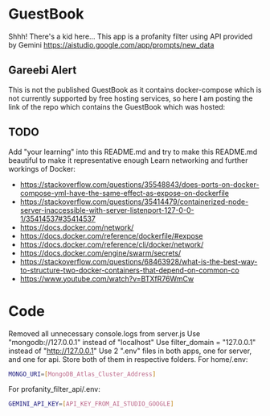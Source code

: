 # GuestBook
Shhh! There's a kid here...
This app is a profanity filter using API provided by Gemini https://aistudio.google.com/app/prompts/new_data

## Gareebi Alert
This is not the published GuestBook as it contains docker-compose which is not currently supported by free hosting services, so here I am posting the link of the repo which contains the GuestBook which was hosted:


## TODO
Add "your learning" into this README.md and try to make this README.md beautiful to make it representative enough
Learn networking and further workings of Docker:
- https://stackoverflow.com/questions/35548843/does-ports-on-docker-compose-yml-have-the-same-effect-as-expose-on-dockerfile
- https://stackoverflow.com/questions/35414479/containerized-node-server-inaccessible-with-server-listenport-127-0-0-1/35414537#35414537
- https://docs.docker.com/network/
- https://docs.docker.com/reference/dockerfile/#expose
- https://docs.docker.com/reference/cli/docker/network/
- https://docs.docker.com/engine/swarm/secrets/
- https://stackoverflow.com/questions/68463928/what-is-the-best-way-to-structure-two-docker-containers-that-depend-on-common-co
- https://www.youtube.com/watch?v=BTXfR76WmCw

# Code
Removed all unnecessary console.logs from server.js
Use "mongodb://127.0.0.1" instead of "localhost"
Use filter_domain = "127.0.0.1" instead of "http://127.0.0.1"
Use 2 ".env" files in both apps, one for server, and one for api. Store both of them in respective folders.
For home/.env:
```bash
MONGO_URI=[MongoDB_Atlas_Cluster_Address]
```
For profanity_filter_api/.env:
```bash
GEMINI_API_KEY=[API_KEY_FROM_AI_STUDIO_GOOGLE]
```
